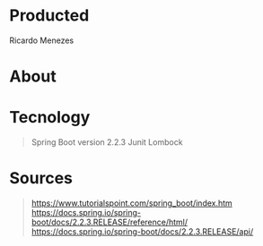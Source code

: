 # Producted

Ricardo Menezes

# About

# Tecnology
> Spring Boot version 2.2.3
> Junit
> Lombock

# Sources
> https://www.tutorialspoint.com/spring_boot/index.htm
> https://docs.spring.io/spring-boot/docs/2.2.3.RELEASE/reference/html/
> https://docs.spring.io/spring-boot/docs/2.2.3.RELEASE/api/
